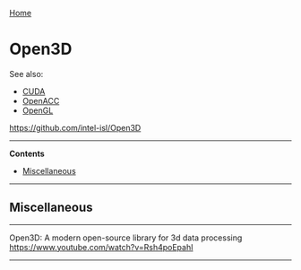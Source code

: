 [Home](Readme.md)
# Open3D

See also:

- [CUDA](CUDA.md)
- [OpenACC](OpenACC.md)
- [OpenGL](OpenGL.md)

https://github.com/intel-isl/Open3D

---

**Contents**

- [Miscellaneous](Open3D.md#miscellaneous)

---

## Miscellaneous

---

Open3D: A modern open-source library for 3d data processing
https://www.youtube.com/watch?v=Rsh4poEpahI

---